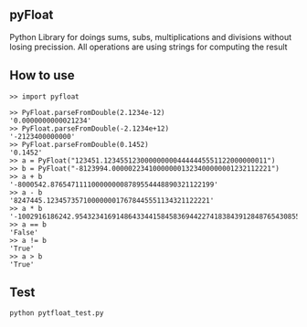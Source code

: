 ## pyFloat

Python Library for doings sums, subs, multiplications and divisions without losing precission. All operations are using strings for computing the result

## How to use

```
>> import pyfloat

>> PyFloat.parseFromDouble(2.1234e-12)
'0.0000000000021234'
>> PyFloat.parseFromDouble(-2.1234e+12)
'-2123400000000'
>> PyFloat.parseFromDouble(0.1452)
'0.1452'
>> a = PyFloat("123451.1234551230000000004444445551122000000011")
>> b = PyFloat("-8123994.000002234100000001323400000001232112221")
>> a + b
'-8000542.8765471111000000008789554448890321122199'
>> a - b
'8247445.1234573571000000017678445551134321122221'
>> a * b
'-1002916186242.9543234169148643344158458369442274183843912848765430855693663896461975553234431'
>> a == b
'False'
>> a != b
'True'
>> a > b
'True'
```

## Test

```
python pytfloat_test.py
```